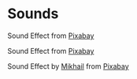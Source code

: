 # Sounds

Sound Effect from <a href="https://pixabay.com/?utm_source=link-attribution&utm_medium=referral&utm_campaign=music&utm_content=26843">Pixabay</a>

Sound Effect from <a href="https://pixabay.com/?utm_source=link-attribution&utm_medium=referral&utm_campaign=music&utm_content=73994">Pixabay</a>

Sound Effect by <a href="https://pixabay.com/de/users/soundsforyou-4861230/?utm_source=link-attribution&utm_medium=referral&utm_campaign=music&utm_content=141989">Mikhail</a> from <a href="https://pixabay.com/sound-effects//?utm_source=link-attribution&utm_medium=referral&utm_campaign=music&utm_content=141989">Pixabay</a>
